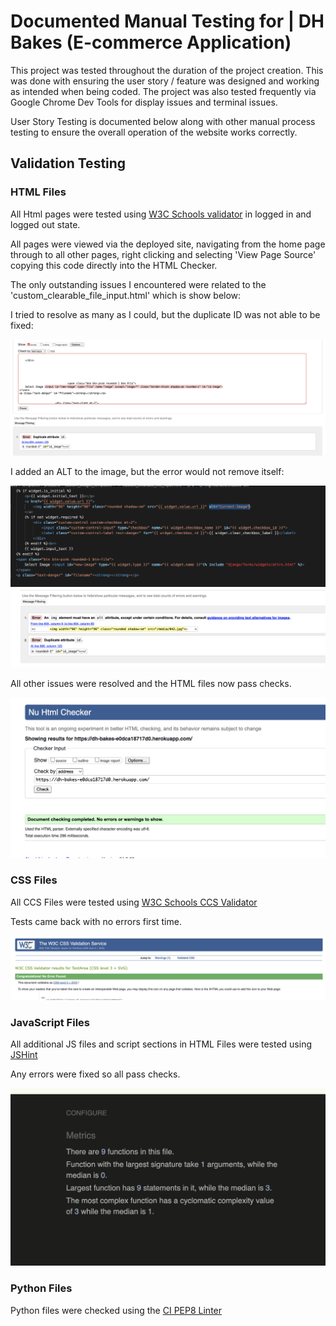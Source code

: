 # Documented Manual Testing for | DH Bakes (E-commerce Application)

This project was tested throughout the duration of the project creation. This was done with ensuring the user story / feature was designed and working as intended when being coded.
The project was also tested frequently via Google Chrome Dev Tools for display issues and terminal issues.

User Story Testing is documented below along with other manual process testing to ensure the overall operation of the website works correctly.


## Validation Testing

### HTML Files

All Html pages were tested using [W3C Schools validator](https://validator.w3.org/) in logged in and logged out state.

All pages were viewed via the deployed site, navigating from the home page through to all other pages, right clicking and selecting 'View Page Source' copying this code directly into the HTML Checker.

The only outstanding issues I encountered were related to the 'custom_clearable_file_input.html' which is show below:

I tried to resolve as many as I could, but the duplicate ID was not able to be fixed:

![HTML Validator Custom Clearable ID issue](readmedocs/screenshots/custom-clearable-input-html-error.png)

I added an ALT to the image, but the error would not remove itself:

![HTML Validator alt issue](readmedocs/screenshots/alt-error-edit-product-html.png)
![HTML Validator alt issue two](readmedocs/screenshots/alt-error-edit-product-html-2.png)


All other issues were resolved and the HTML files now pass checks.

![Validator HTML Check](readmedocs/screenshots/Overview-html-check-img.png)




### CSS Files

All CCS Files were tested using [W3C Schools CCS Validator](https://jigsaw.w3.org/css-validator/)

Tests came back with no errors first time.

![CSS Validator](readmedocs/screenshots/css-validation.png)


### JavaScript Files

All additional JS files and script sections in HTML Files were tested using [JSHint](https://jshint.com/)

Any errors were fixed so all pass checks.

![JSHint Validator](readmedocs/screenshots/JSHint-validator.png)



### Python Files

Python files were checked using the [CI PEP8 Linter](https://pep8ci.herokuapp.com/)

